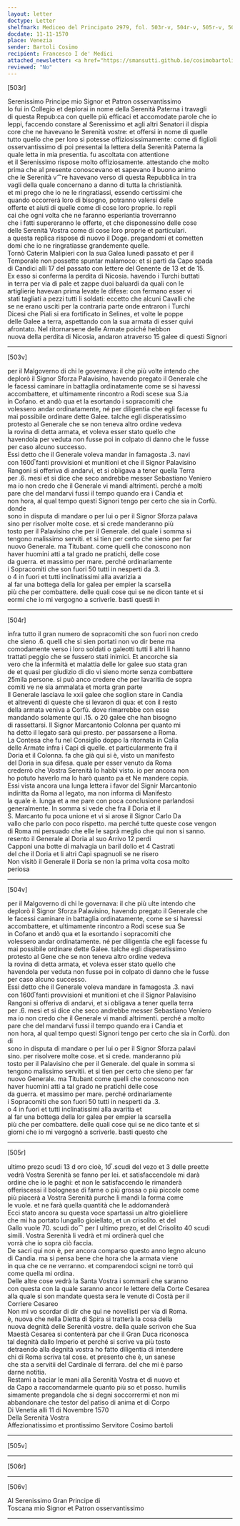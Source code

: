 ```yaml
---
layout: letter
doctype: Letter
shelfmark: Mediceo del Principato 2979, fol. 503r-v, 504r-v, 505r-v, 506r-v
docdate: 11-11-1570
place: Venezia
sender: Bartoli Cosimo
recipient: Francesco I de' Medici
attached_newsletter: <a href="https://smansutti.github.io/cosimobartoli/texts/3080_217/">3080_217</a>
reviewed: "No"
---
```


[503r]  
  
  
Serenissimo Principe mio Signor et Patron osservantissimo  
Io fui in Collegio et deplorai in nome della Serenità Paterna i travagli  
di questa Repub:ca con quelle più efficaci et accomodate parole che io  
leppi, faccendo constare al Serenissimo et agli altri Senatori il dispia  
core che ne havevano le Serenità vostre: et offersi in nome di quelle  
tutto quello che per loro si potesse offiziosissimamente: come di figlioli  
osservantissimo di poi presentai la lettera della Serenità Paterna la  
quale letta in mia presentia. fu ascoltata con attentione  
et il Serenissimo rispose molto offiziosamente. attestando che molto  
prima che al presente conoscevano et sapevano il buono animo  
che le Serenità v⁀re havevano verso di questa Repubblica in tra  
vagli della quale concernano a danno di tutta la christianità.  
et mi prego che io ne le ringratiassi, essendo certissimi che  
quando occorrerà loro di bisogno, potranno valersi delle  
offerte et aiuti di quelle come di cose loro proprie. Io repli  
cai che ogni volta che ne faranno esperiantia troverranno  
che i fatti supereranno le offerte, et che disponessino delle cose  
delle Serenità Vostra come di cose loro proprie et particulari.  
a questa replica rispose di nuovo il Doge. pregandomi et cometten  
domi che io ne ringratiasse grandemente quelle.  
Tornò Caterin Malipieri con la sua Galea lunedì passato et per il  
Temporale non possette spuntar malamoco: et si partì da Capo spada  
di Candici alli 17 del passato con lettere del Genente de 13 et de 15.  
Ex esso si conferma la perdita di Nicosia. havendo i Turchi buttati  
in terra per via di pale et zappe duoi baluardi da quali con le  
artiglierie havevan prima levate le difese: con fermano esser vi  
stati tagliati a pezzi tutti li soldati: eccetto che alcuni Cavalli che  
se ne erano usciti per la contraria parte onde entraron i Turchi  
Dicesi che Piali si era fortificato in Selines, et volte le poppe  
delle Galee a terra, aspettando con la sua armata di esser quivi  
afrontato. Nel ritornarsene delle Armate poiché hebbon  
nuova della perdita di Nicosia, andaron atraverso 15 galee di questi Signori  
  
---  

[503v]  
  
  
per il Malgoverno di chi le governava: il che più volte intendo che  
deplorò il Signor Sforza Palavisino, havendo pregato il Generale che  
le facessi caminare in battaglia ordinatamente come se si havessi  
accombattere, et ultimamente rincontro a Rodi scese sua S.ia  
in Cofano. et andò qua et la esortando i sopracomiti che  
volessero andar ordinatamente, né per diligentia che egli facesse fu  
mai possibile ordinare dette Galee. talche egli disperatissimo  
protesto al Generale che se non teneva altro ordine vedeva  
la rovina di detta armata, et voleva esser stato quello che  
havendola per veduta non fusse poi in colpato di danno che le fusse  
per caso alcuno successo.  
Essi detto che il Generale voleva mandar in famagosta .3. navi  
con 1600̅ fanti provvisioni et munitioni et che il Signor Palavisino  
Rangoni si offeriva di andarvi, et si obligava a tener quella Terra  
per .6. mesi et si dice che seco andrebbe messer Sebastiano Veniero  
ma io non credo che il Generale vi mandi altrimenti. perché a molti  
pare che del mandarvi fussi il tempo quando era i Candia et  
non hora, al qual tempo questi Signori tengo per certo che sia in Corfù. donde  
sono in disputa di mandare o per lui o per il Signor Sforza palava  
sino per risolver molte cose. et si crede manderanno più  
tosto per il Palavisino che per il Generale. del quale i somma si  
tengono malissimo serviti. et si tien per certo che sieno per far  
nuovo Generale. ma Titubant. come quelli che conoscono non  
haver huomini atti a tal grado ne pratichi, delle cose  
da guerra. et massimo per mare. perché ordinariamente  
i Sopracomiti che son fuori 50 tutti in nesperti da .3.  
o 4 in fuori et tutti inclinatissimi alla avarizia a  
al far una bottega della lor galea per empier la scarsella  
più che per combattere. delle quali cose qui se ne dicon tante et si  
eormi che io mi vergogno a scriverle. basti questi in  
  
---  

[504r]  
  
  
infra tutto il gran numero de sopracomiti che son fuori non credo  
che sieno .6. quelli che si sien portati non vo dir bene ma  
comodamente verso i loro soldati o galeotti tutti li altri li hanno  
trattati peggio che se fussero stati inimici. Et ancorche sia  
vero che la infermità et malattia delle lor galee suo stata gran  
de et quasi per giudizio di dio vi sieno morte senza combattere  
25mila persone. si può anco credere che per lavaritia de sopra  
comiti ve ne sia ammalata et morta gran parte  
Il Generale lasciava le xxii galee che soglion stare in Candia  
et altreventi di queste che si levaron di qua: et con il resto  
della armata veniva a Corfù. dove rimarrebbe con esse  
mandando solamente qui .15. o 20 galee che han bisogno  
di rassettarsi. Il Signor Marcantonio Colonna per quanto mi  
ha detto il legato sarà qui presto. per passarsene a Roma.  
La Contesa che fu nel Consiglio doppo la ritornata in Calia  
delle Armate infra i Capi di quelle. et particularmente fra il  
Doria et il Colonna. fa che già qui si è, visto un manifesto  
del Doria in sua difesa. quale per esser venuto da Roma  
crederrò che Vostra Serenità lo habbi visto. io per ancora non  
ho potuto haverlo ma lo harò quanto pa et Ne mandere copia.  
Essi vista ancora una lunga lettera i favor del Signir Marcantonio  
indiritta da Roma al legato, ma non informa di Manifesto  
la quale è. lunga et a me pare con poca conclusione parlandosi  
generalmente. In somma si vede che fra il Doria et il  
S. Marcanto fu poca unione et vi si arose il Signor Carlo Da  
vallo che parlo con poco rispetto. ma perché tutte queste cose vengon  
di Roma mi persuado che elle le saprà meglio che qui non si sanno.  
resento il Generale al Doria al suo Arrivo 12 perdi  
Capponi una botte di malvagia un baril dolio et 4 Castrati  
del che il Doria et li altri Capi spagnuoli se ne risero  
Non visitò il Generale il Doria se non la prima volta cosa molto  
periosa  
  
---  

[504v]  
  
  
per il Malgoverno di chi le governava: il che più ulte intendo che  
deplorò il Signor Sforza Palavisino, havendo pregato il Generale che  
le facessi caminare in battaglia ordinatamente, come se si havessi  
accombattere, et ultimamente rincontro a Rodi scese sua Se  
in Cofano et andò qua et la esortando i sopracomiti che  
volessero andar ordinatamente. né per diligentia che egli facesse fu  
mai possibile ordinare dette Galee. talche egli disperatissimo  
protesto al Gene che se non teneva altro ordine vedeva  
la rovina di detta armata, et voleva esser stato quello che  
havendola per veduta non fusse poi in colpato di danno che le fusse  
per caso alcuno successo.  
Essi detto che il Generale voleva mandare in famagosta .3. navi  
con 1600̅ fanti provvisioni et munitioni et che il Signor Palavisino  
Rangoni si offeriva di andarvi, et si obligava a tener quella terra  
per .6. mesi et si dice che seco andrebbe messer Sebastiano Veniero  
ma io non credo che il Generale vi mandi altrimenti. perché a molto  
pare che del mandarvi fussi il tempo quando era i Candia et  
non hora, al qual tempo questi Signori tengo per certo che sia in Corfù. don di  
sono in disputa di mandare o per lui o per il Signor Sforza palavi  
sino. per risolvere molte cose. et si crede. manderanno più  
tosto per il Palavisino che per il Generale. del quale in somma si  
tengono malissimo servitii. et si tien per certo che sieno per far  
nuovo Generale. ma Titubant come quelli che conoscono non  
haver huomini atti a tal grado ne pratichi delle cose  
da guerra. et massimo per mare. perché ordinariamente  
i Sopracomiti che son fuori 50 tutti in nesperti da .3.  
o 4 in fuori et tutti inclinatissimi alla avaritia et  
al far una bottega della lor galea per empier la scarsella  
più che per combattere. delle quali cose qui se ne dico tante et si  
giorni che io mi vergognò a scriverle. basti questo che  
  
---  

[505r]  
  
  
ultimo prezo scudi 13 d oro cioè, 10̅ .scudi del vezo et 3 delle preette  
vedrà Vostra Serenità se fanno per lei. et satisfaccendole mi darà  
ordine che io le paghi: et non le satisfaccendo le rimanderà  
offeriscessi il bolognese di farne o più grossa o più piccole come  
più piacerà a Vostra Serenità purche li mandi la forma come  
le vuole. et ne farà quella quantità che le addomanderà  
Ecci stato ancora su questa voce spartassi un altro gioielliere  
che mi ha portato lungallo gioiellato, et un crisolito. et del  
Gallo vuole 70. scudi do⁀ per l ultimo prezo, et del Crisolito 40 scudi  
simili. Vostra Serenità li vedrà et mi ordinerà quel che  
vorrà che io sopra ciò faccia.  
De sacri qui non è, per ancora comparso questo anno legno alcuno  
di Candia. ma si pensa bene che hora che la armata viene  
in qua che ce ne verranno. et comparendoci scigni ne torrò qui  
come quella mi ordina.  
Delle altre cose vedrà la Santa Vostra i sommarii che saranno  
con questa con la quale saranno ancor le lettere della Corte Cesarea  
alla quale si son mandate questa sera le venute di Costà per il  
Corriere Cesareo  
Non mi vo scordar di dir che qui ne novellisti per via di Roma.  
è, nuova che nella Dietta di Spira si tratterà la cosa della  
nuova degnità delle Serenità vostre. della quale scrivon che Sua  
Maestà Cesarea si contenterà par che il Gran Duca riconosca  
tal degnità dallo Imperio et perché si scrive va più tosto  
detraendo alla degnità vostra ho fatto diligentia di intendere  
chi di Roma scriva tal cose. et presento che è, un sanese  
che sta a servitii del Cardinale di ferrara. del che mi è parso  
darne notitia.  
Restami a baciar le mani alla Serenità Vostra et di nuovo et  
da Capo a raccomandarmele quanto più so et posso. humilis  
simamente pregandola che si degni soccorrermi et non mi  
abbandonare che testor del patiso di anima et di Corpo  
Di Venetia alli 11 di Novembre 1570  
Della Serenità Vostra  
Affezionatissimo et prontissimo Servitore Cosimo bartoli  
  
---  

[505v]  
  
  
  
---  

[506r]  
  
  
  
---  

[506v]  
  
  
Al Serenissimo Gran Principe di  
Toscana mio Signor et Patron osservantissimo  
  
---  

